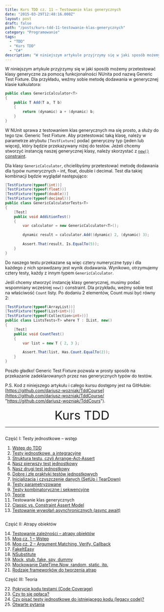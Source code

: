 ```yaml
---
title: Kurs TDD cz. 11 — Testowanie klas generycznych
date: "2015-03-29T12:48:16.000Z"
layout: post
draft: false
path: "/posts/kurs-tdd-11-testowanie-klas-generycznych"
category: "Programowanie"
tags:
  - "TDD"
  - "Kurs TDD"
  - "C#"
description: "W niniejszym artykule przyjrzymy się w jaki sposób możemy przetestować klasy generyczne za pomocą funkcjonalności NUnita pod nazwą Generic Test Fixture."
---
```


W niniejszym artykule przyjrzymy się w jaki sposób możemy przetestować klasy generyczne za pomocą funkcjonalności NUnita pod nazwą Generic Test Fixture. Dla przykładu, weźmy sobie metodę dodawania w generycznej klasie kalkulatora: 

```csharp
public class GenericCalculator<T>
{
    public T Add(T a, T b)
    {
        return (dynamic) a + (dynamic) b;
    }
}
```

 W NUnit sprawa z testowaniem klas generycznych ma się prosto, a służy do tego tzw. Generic Test Fixture. Aby przetestować taką klasę, należy w parametrze atrybutu `[TestFixture]` podać generyczny typ (jeden lub więcej), który będzie przekazywany niżej do testów. Jeżeli chcemy stworzyć instancję naszej generycznej klasy, należy skorzystać z [`new()` constraint](https://msdn.microsoft.com/en-us/library/sd2w2ew5%28v=vs.140%29.aspx "new() constraint").
 
 Dla klasy `GenericCalculator`, chcielibyśmy przetestować metodę dodawania dla typów numerycznych – int, float, double i decimal. Test dla takiej kombinacji będzie wyglądał następująco: 

```csharp
[TestFixture(typeof(int))]
[TestFixture(typeof(float))]
[TestFixture(typeof(double))]
[TestFixture(typeof(decimal))]
public class GenericCalculatorTests<T>
{
    [Test]
    public void AdditionTest()
    {
        var calculator = new GenericCalculator<T>();
 
        dynamic result = calculator.Add((dynamic) 2, (dynamic) 3);
 
        Assert.That(result, Is.EqualTo(5));
    }
}
```

 Do naszego testu przekazane są więc cztery numeryczne typy i dla każdego z nich sprawdzany jest wynik dodawania. Wynikowo, otrzymujemy cztery testy, każdy z innym typem `GenericCalculator`.
 
 Jeśli chcemy stworzyć instancję klasy generycznej, musimy podać wspomniany wcześniej `new()` constraint. Dla przykładu, weźmy sobie test na właściwość `Count` listy. Po dodaniu 2 elementów, Count musi być równy 2: 

```csharp
[TestFixture(typeof(ArrayList))]
[TestFixture(typeof(List<int>))]
[TestFixture(typeof(Collection<int>))]
public class ListsTests<T> where T : IList, new()
{
    [Test]
    public void CountTest()
    {
        var list = new T { 2, 3 };
 
        Assert.That(list, Has.Count.EqualTo(2));
    }
}
```

 Poszło gładko! Generic Test Fixture pozwala w prosty sposób na przekazanie zadeklarowanych przez nas generycznych typów do testów.
 
 P.S. Kod z niniejszego artykułu i całego kursu dostępny jest na GitHubie: [https://github.com/dariusz-wozniak/TddCourse](https://github.com/dariusz-wozniak/TddCourse/ "https://github.com/dariusz-wozniak/TddCours").

 <!-- tdd-course-infobox-start -->
<div class="boxBorder">

<div style="text-align: center; font-size: 40px">Kurs TDD</div>

----

<div class="row">
<div class="column">

Część I: Testy jednostkowe – wstęp

1. [Wstęp do TDD](/posts/kurs-tdd-1-wstep/)
2. [Testy jednostkowe, a integracyjne](/posts/kurs-tdd-2-testy-jednostkowe-a-testy-integracyjne/)
3. [Struktura testu, czyli Arrange-Act-Assert](/posts/kurs-tdd-3-struktura-test-czyli-arrange-act-assert)
4. [Nasz pierwszy test jednostkowy](/posts/kurs-tdd-4-nasz-pierwszy-test-jednostkowy)
5. [Nasz drugi test jednostkowy](/posts/kurs-tdd-5-nasz-drugi-test-jednostkowy)
6. [Dobre i złe praktyki testów jednostkowych](/posts/kurs-tdd-6-dobre-i-zle-praktyki-testow-jednostkowych)
7. [Inicjalizacja i czyszczenie danych (SetUp i TearDown)](/posts/kurs-tdd-7-inicjalizacja-i-czyszczenie-danych-setup-i-teardown/)
8. [Testy parametryzowane](/posts/kurs-tdd-8-testy-parametryzowane)
9. [Testy kombinatoryczne i sekwencyjne](/posts/kurs-tdd-9-testy-kombinatoryczne-i-sekwencyjne)
10. [Teorie](/posts/kurs-tdd-10-teorie)
11. Testowanie klas generycznych
12. [Classic vs. Constraint Assert Model](/posts/kurs-tdd-12-classic-vs-constraint-assert-model)
13. [Testowanie wywołań asynchronicznych (async await)](/posts/kurs-tdd-13-testowanie-wywolan-asynchronicznych-async-await)

</div>

<div class="column">

Część II: Atrapy obiektów

14. [Testowanie zależności – atrapy obiektów](/posts/kurs-tdd-14-testowanie-zaleznosci-atrapy-obiektow)
2. [Moq cz. 1 – Wstęp](/posts/kurs-tdd-15-wstep-do-moq)
3. [Moq cz. 2 – Argument Matching, Verify, Callback](/posts/kurs-tdd-16-zaawansowane-techniki-moq-argument-matching-verify-callback)
4. [FakeItEasy](/posts/kurs-tdd-17-fakeiteasy)
5. [NSubstitute](/posts/kurs-tdd-18-nsubstitute)
6. [Mock, stub, fake, spy, dummy](/posts/kurs-tdd-19-mock-stub-fake-spy-dummy)
7. [Mockowanie DateTime.Now, random, static, itp.](/posts/kurs-tdd-20-mockowanie-datetime-now-random-static-itp)
8. [Rodzaje frameworków do tworzenia atrap](/posts/kurs-tdd-21-rodzaje-frameworkow-do-tworzenia-atrap/)

Część III: Teoria

22. [Pokrycie kodu testami (Code Coverage)](/posts/kurs-tdd-22-pokrycie-kodu-testami-code-coverage/)
1. [Czy to się opłaca?](/posts/kurs-tdd-23-czy-to-sie-oplaca/)
1. [Czy pisać testy jednostkowe do istniejącego kodu (legacy code)?](/posts/kurs-tdd-24-czy-pisac-testy-jednostkowe-do-istniejacego-kodu-legacy-code/)
1. [Otwarte pytania](/posts/kurs-tdd-25-otwarte-pytania/)

</div>
</div>
</div>
<!-- tdd-course-infobox-end -->